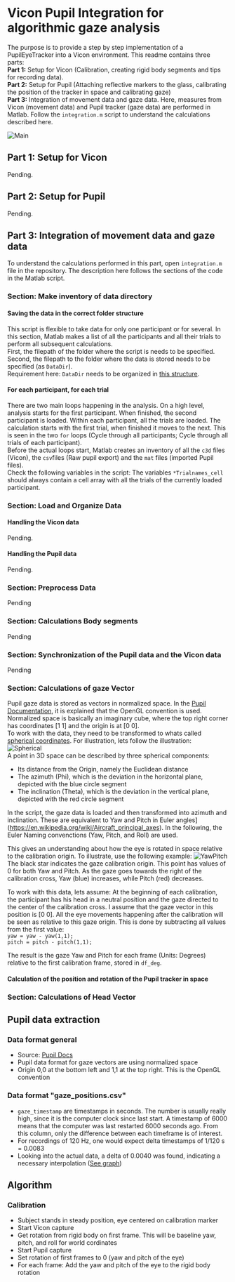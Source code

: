 # Vicon Pupil Integration for algorithmic gaze analysis

The purpose is to provide a step by step implementation of a PupilEyeTracker into a Vicon environment.
This readme contains three parts:  
**Part 1:** Setup for Vicon (Calibration, creating rigid body segments and tips for recording data).  
**Part 2:** Setup for Pupil (Attaching reflective markers to the glass, calibrating the position of the tracker in space and calibrating gaze)  
**Part 3:** Integration of movement data and gaze data. Here, measures from Vicon (movement data) and Pupil tracker (gaze data) are performed in Matlab. Follow the `integration.m` script to understand the calculations described here.  

![Main](https://i.imgur.com/5ConwjF.png)


## Part 1: Setup for Vicon
Pending.
## Part 2: Setup for Pupil
Pending. 
## Part 3: Integration of movement data and gaze data
To understand the calculations performed in this part, open `integration.m` file in the repository. The description here follows the sections of the code in the Matlab script.

### Section: Make inventory of data directory
#### Saving the data in the correct folder structure
This script is flexible to take data for only one participant or for several. In this section, Matlab makes a list of all the participants and all their trials to perform all subsequent calculations.  
First, the filepath of the folder where the script is needs to be specified. Second, the filepath to the folder where the data is stored needs to be specified (as `DataDir`).  
Requirement here: `DataDir` needs to be organized in [this structure](Pending).  
#### For each participant, for each trial
There are two main loops happening in the analysis. On a high level, analysis starts for the first participant. When finished, the second participant is loaded. Within each participant, all the trials are loaded. The calculation starts with the first trial, when finished it moves to the next. This is seen in the two `for` loops (Cycle through all participants; Cycle through all trials of each participant).  
Before the actual loops start, Matlab creates an inventory of all the `c3d` files (Vicon), the `csv`files (Raw pupil export) and the `mat` files (imported Pupil files).  
Check the following variables in the script: The variables `*Trialnames_cell` should always contain a cell array with all the trials of the currently loaded participant. 
### Section: Load and Organize Data
#### Handling the Vicon data
Pending.
#### Handling the Pupil data
Pending.

### Section: Preprocess Data
Pending

### Section: Calculations Body segments
Pending

### Section: Synchronization of the Pupil data and the Vicon data
Pending

### Section: Calculations of gaze Vector 
Pupil gaze data is stored as vectors in normalized space. In the [Pupil Documentation](https://docs.pupil-labs.com/#data-format), it is explained that the OpenGL convention is used. Normalized space is basically an imaginary cube, where the top right corner has coordinates [1 1] and the origin is at [0 0].  
To work with the data, they need to be transformed to whats called [spherical coordinates](https://en.wikipedia.org/wiki/Spherical_coordinate_system). For illustration, lets follow the illustration:  
![Spherical](https://i.imgur.com/iuPbUw7.png)  
A point in 3D space can be described by three spherical components:  
- Its distance from the Origin, namely the Euclidean distance  
- The azimuth (Phi), which is the deviation in the horizontal plane, depicted with the blue circle segment
- The inclination (Theta), which is the deviation in the vertical plane, depicted with the red circle segment

In the script, the gaze data is loaded and then transformed into azimuth and inclination. These are equivalent to Yaw and Pitch in Euler angles](https://en.wikipedia.org/wiki/Aircraft_principal_axes). In the following, the Euler Naming convenctions (Yaw, Pitch, and Roll) are used.

This gives an understanding about how the eye is rotated in space relative to the calibration origin. To illustrate, use the following example:
![YawPitch](https://i.imgur.com/eRw62HM.png)
The black star indicates the gaze calibration origin. This point has values of 0 for both Yaw and Pitch. As the gaze goes towards the right of the calibration cross, Yaw (blue) increases, while Pitch (red) decreases.

To work with this data, lets assume: At the beginning of each calibration, the participant has his head in a neutral position and the gaze directed to the center of the calibration cross. I assume that the gaze vector in this position is [0 0]. All the eye movements happening after the calibration will be seen as relative to this gaze origin. This is done by subtracting all values from the first value:  
`yaw = yaw - yaw(1,1);`  
`pitch = pitch - pitch(1,1);`

The result is the gaze Yaw and Pitch for each frame (Units: Degrees) relative to the first calibration frame, stored in `df_deg`.

#### Calculation of the position and rotation of the Pupil tracker in space








 

### Section: Calculations of Head Vector
















## Pupil data extraction
### Data format general
- Source: [Pupil Docs](https://docs.pupil-labs.com/#data-format)
- Pupil data format for gaze vectors are using normalized space
- Origin 0,0 at the bottom left and 1,1 at the top right. This is the OpenGL convention 
 
### Data format "gaze_positions.csv"
- `gaze_timestamp` are timestamps in seconds. The number is usually really high, since it is the computer clock since last start. A timestamp of 6000 means that the computer was last restarted 6000 seconds ago. From this column, only the difference between each timeframe is of interest.
- For recordings of 120 Hz, one would expect delta timestamps of 1/120 s = 0.0083
- Looking into the actual data, a delta of 0.0040 was found, indicating a necessary interpolation ([See graph](https://imgur.com/fYKoSV3))
 





## Algorithm
### Calibration
- Subject stands in steady position, eye centered on calibration marker
- Start Vicon capture
- Get rotation from rigid body on first frame. This will be baseline yaw, pitch, and roll for world cordinates
- Start Pupil capture
- Set rotation of first frames to 0 (yaw and pitch of the eye)
- For each frame: Add the yaw and pitch of the eye to the rigid body rotation












<!---
```markdown
Syntax highlighted code block

# Header 1
## Header 2
### Header 3

- Bulleted
- List

1. Numbered
2. List

**Bold** and _Italic_ and `Code` text

[Link](url) and ![Image](src)
```

For more details see [GitHub Flavored Markdown](https://guides.github.com/features/mastering-markdown/).

### Jekyll Themes

Your Pages site will use the layout and styles from the Jekyll theme you have selected in your [repository settings](https://github.com/soccerdaniel/ViconPupilIntegration/settings). The name of this theme is saved in the Jekyll `_config.yml` configuration file.

### Support or Contact

Having trouble with Pages? Check out our [documentation](https://help.github.com/categories/github-pages-basics/) or [contact support](https://github.com/contact) and we’ll help you sort it out.

 and --->
